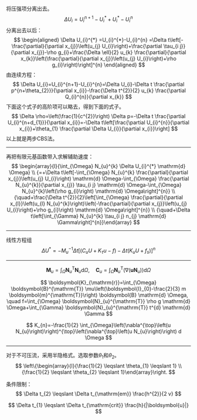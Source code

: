 将压强项分离出去。
$$
\Delta U_i=U_i^{n+1}-U^{*}_i+U^{*}_i-U^{n}_i
$$
分离出去以后：
$$
\begin{aligned} \Delta U_{i}^{*} =U_{i}^{*}-U_{i}^{n} =\Delta t\left[-\frac{\partial}{\partial x_{j}}\left(u_{j} U_{i}\right)+\frac{\partial \tau_{i j}}{\partial x_{j}}-\rho g_{i}+\frac{\Delta \ell}{2} u_{k} \frac{\partial}{\partial x_{k}}\left(\frac{\partial}{\partial x_{j}}\left(u_{j} U_{i}\right)+\rho g_{i}\right)\right]^{n} \end{aligned}
$$
由连续方程：
$$
\Delta U_{i}=U_{i}^{n+1}-U_{i}^{n}=\Delta U_{i}-\Delta t \frac{\partial p^{n+\theta_{2}}}{\partial x_{i}}-\frac{\Delta t^{2}}{2} u_{k} \frac{\partial Q_{i}^{n}}{\partial x_{k}}
$$
下面这个式子的高阶项可以略去，得到下面的式子。
$$
\Delta \rho=\left(\frac{1}{c^{2}}\right) \Delta p=-\Delta t \frac{\partial U_{i}^{n+d_{1}}}{\partial x_{i}}=-\Delta t\left[\frac{\partial U_{i}^{n}}{\partial x_{i}}+\theta_{1} \frac{\partial \Delta U_{i}}{\partial x_{i}}\right]
$$
以上就是两步CBS法。

----

再把有限元基函数带入求解辅助速度：
$$
\begin{array}{l}{\int_{\Omega} N_{u}^{k} \Delta U_{i}^{*} \mathrm{d} \Omega} \\ {=+\Delta t\left[-\int_{\Omega} N_{u}^{k} \frac{\partial}{\partial x_{j}}\left(u_{j} U_{i}\right) \mathrm{d} \Omega-\int_{\Omega} \frac{\partial N_{u}^{k}}{\partial x_{j}} \tau_{i j} \mathrm{d} \Omega-\int_{\Omega} N_{u}^{k}\left(\rho g_{i}\right) \mathrm{d} \Omega\right]^{n}} \\ {\quad+\frac{\Delta t^{2}}{2}\left[\int_{\Omega} \frac{\partial}{\partial x_{l}}\left(u_{l} N_{u}^{k}\right)\left(-\frac{\partial}{\partial x_{j}}\left(u_{j} U_{i}\right)+\rho g_{i}\right) \mathrm{d} \Omega\right]^{n}} \\ {\quad+\Delta t\left[\int_{\Gamma} N_{u}^{k} \tau_{i j} n_{j} \mathrm{d} \Gamma\right]^{n}}\end{array}
$$

-----

线性方程组
$$
\Delta U^*=-M_u^{-1}\Delta t[(C_uU+K_\tau u-f)-\Delta t(K_uU+f_s)]^n
$$

------

$$
\boldsymbol{M}_{u}=\int_{\Omega} \boldsymbol{N}_{u}^{\mathrm{T}} \boldsymbol{N}_{u} \mathrm{d} \Omega, \quad \boldsymbol{C}_{u}=\int_{\Omega} \boldsymbol{N}_{u}^{\mathrm{T}}\left(\nabla\left(\boldsymbol{u} \boldsymbol{N}_{u}\right)\right) \mathrm{d} \Omega
$$

$$
\boldsymbol{K}_{\mathrm{r}}=\int_{\Omega} \boldsymbol{B}^{\mathrm{T}} \mu\left(\boldsymbol{I}_{0}-\frac{2}{3} m \boldsymbol{m}^{\mathrm{T}}\right) \boldsymbol{B} \mathrm{d} \Omega, \quad f=\int_{\Omega} \boldsymbol{N}_{u}^{\mathrm{T}} \rho g \mathrm{d} \Omega+\int_{\Gamma} \boldsymbol{N}_{u}^{\mathrm{T}} t^{d} \mathrm{d} \Gamma
$$

$$
K_{n}=-\frac{1}{2} \int_{\Omega}\left(\nabla^{\top}\left(u N_{u}\right)\right)^{\top}\left(\nabla^{\top}\left(u N_{u}\right)\right) d \Omega
$$

-------

对于不可压流，采用半隐格式。选取参数$\theta_1$和$\theta_2$。
$$
\left\{\begin{array}{l}{\frac{1}{2} \leqslant \theta_{1} \leqslant 1} \\ {\frac{1}{2} \leqslant \theta_{2} \leqslant 1}\end{array}\right.
$$


条件限制：
$$
\Delta t_{2} \leqslant \Delta t_{\mathrm{em}} \frac{h^{2}}{2 v}
$$

$$
\Delta t_{1} \leqslant \Delta t_{\mathrm{crit}} \frac{h}{|\boldsymbol{u}|}
$$

